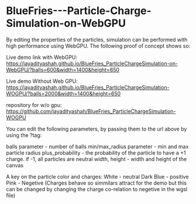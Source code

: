 # BlueFries---Particle-Charge-Simulation-on-WebGPU
 By editing the properties of the particles, simulation can be performed with high performance using WebGPU. The following proof of concept shows so:
 
Live demo link with WebGPU: https://jayadityashah.github.io/BlueFries_ParticleChargeSimulation-on-WebGPU/?balls=600&width=1400&height=650

Live demo Without Web GPU: https://jayadityashah.github.io/BlueFries_ParticleChargeSimulation-WOGPU/?balls=2000&width=1400&height=650

repository for w/o gpu: https://github.com/jayadityashah/BlueFries_ParticleChargeSimulation-WOGPU


You can edit the following parameters, by passing them to the url above by using the ?tag:

balls parameter - number of balls
min/max_radius parameter - min and max particle radius
plus_probability - the probability of the particle to have a +1 charge. if -1, all particles are neutral
width, height - width and height of the canvas

A key on the particle color and charges:
White - neutral
Dark Blue - positive
Pink - Negetive
(Charges behave so simmilars attract for the demo but this can be changed by changing the charge co-relation to negetive in the wgsl file)
